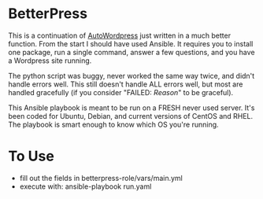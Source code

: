 # BetterPress

This is a continuation of [AutoWordpress](https://github.com/ZoeyCluff/AutoWordpress) just written in a much better function. From the start I should have used Ansible. It requires you to install one package, run a single command, answer a few questions, and you have a Wordpress site running.

The python script was buggy, never worked the same way twice, and didn't handle errors well. This still doesn't handle ALL errors well, but most are handled gracefully (if you consider "FAILED: *Reason*" to be graceful).

This Ansible playbook is meant to be run on a FRESH never used server. It's been coded for Ubuntu, Debian, and current versions of CentOS and RHEL. The playbook is smart enough to know which OS you're running.

# To Use

* fill out the fields in betterpress-role/vars/main.yml
* execute with: ansible-playbook run.yaml
